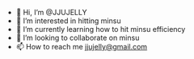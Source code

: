 - 👋 Hi, I’m @JJUJELLY
- 👀 I’m interested in hitting minsu
- 🌱 I’m currently learning how to hit minsu efficiency
- 💞️ I’m looking to collaborate on minsu
- 📫 How to reach me jjujelly@gmail.com

<!---
JJUJELLY/JJUJELLY is a ✨ special ✨ repository because its `README.md` (this file) appears on your GitHub profile.
You can click the Preview link to take a look at your changes.
--->
